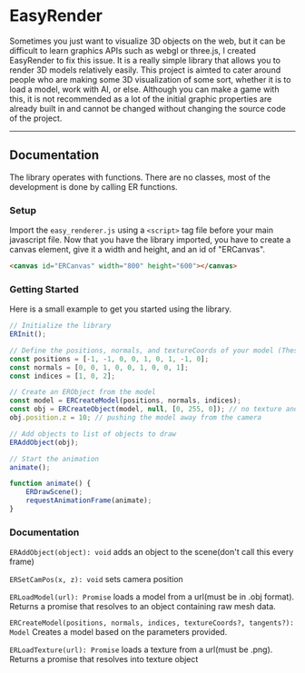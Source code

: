 # EasyRender

Sometimes you just want to visualize 3D objects on the web, but it can be difficult to learn graphics APIs such as webgl or three.js, I created EasyRender to fix this issue. It is a really simple library that allows you to render 3D models relatively easily. This project is aimted to cater around people who are making some 3D visualization of some sort, whether it is to load a model, work with AI, or else. Although you can make a game with this, it is not recommended as a lot of the initial graphic properties are already built in and cannot be changed without changing the source code of the project.

---

## Documentation

The library operates with functions. There are no classes, most of the development is done by calling ER functions.

### Setup

Import the `easy_renderer.js` using a `<script>` tag file before your main javascript file. Now that you have the library imported, you have to create a canvas element, give it a width and height, and an id of "ERCanvas".

```html
<canvas id="ERCanvas" width="800" height="600"></canvas>
```

### Getting Started

Here is a small example to get you started using the library.

```js
// Initialize the library
ERInit();

// Define the positions, normals, and textureCoords of your model (These will generally be loaded from a file)
const positions = [-1, -1, 0, 0, 1, 0, 1, -1, 0];
const normals = [0, 0, 1, 0, 0, 1, 0, 0, 1];
const indices = [1, 0, 2];

// Create an ERObject from the model
const model = ERCreateModel(positions, normals, indices);
const obj = ERCreateObject(model, null, [0, 255, 0]); // no texture and a green color
obj.position.z = 10; // pushing the model away from the camera

// Add objects to list of objects to draw
ERAddObject(obj);

// Start the animation
animate();

function animate() {
	ERDrawScene();
	requestAnimationFrame(animate);
}
```

### Documentation

`ERAddObject(object): void` adds an object to the scene(don't call this every frame)

`ERSetCamPos(x, z): void` sets camera position

`ERLoadModel(url): Promise` loads a model from a url(must be in .obj format). Returns a promise that resolves to an object containing raw mesh data.

`ERCreateModel(positions, normals, indices, textureCoords?, tangents?): Model` Creates a model based on the parameters provided.

`ERLoadTexture(url): Promise` loads a texture from a url(must be .png). Returns a promise that resolves into texture object
